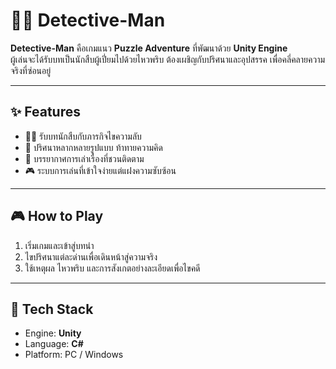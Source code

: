 # 🕵️‍♂️ Detective-Man  

**Detective-Man** คือเกมแนว **Puzzle Adventure** ที่พัฒนาด้วย **Unity Engine**  
ผู้เล่นจะได้รับบทเป็นนักสืบผู้เปี่ยมไปด้วยไหวพริบ ต้องเผชิญกับปริศนาและอุปสรรค เพื่อคลี่คลายความจริงที่ซ่อนอยู่  

---

## ✨ Features
- 🕵️‍♂️ รับบทนักสืบกับภารกิจไขความลับ  
- 🧩 ปริศนาหลากหลายรูปแบบ ท้าทายความคิด  
- 🌆 บรรยากาศการเล่าเรื่องที่ชวนติดตาม  
- 🎮 ระบบการเล่นที่เข้าใจง่ายแต่แฝงความซับซ้อน  

---

## 🎮 How to Play
1. เริ่มเกมและเข้าสู่บทนำ  
2. ไขปริศนาแต่ละด่านเพื่อเดินหน้าสู่ความจริง  
3. ใช้เหตุผล ไหวพริบ และการสังเกตอย่างละเอียดเพื่อไขคดี

---

## 🔧 Tech Stack
- Engine: **Unity**
- Language: **C#**
- Platform: PC / Windows  
